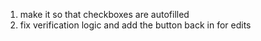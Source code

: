 1. make it so that checkboxes are autofilled
2. fix verification logic and add the button back in for edits
